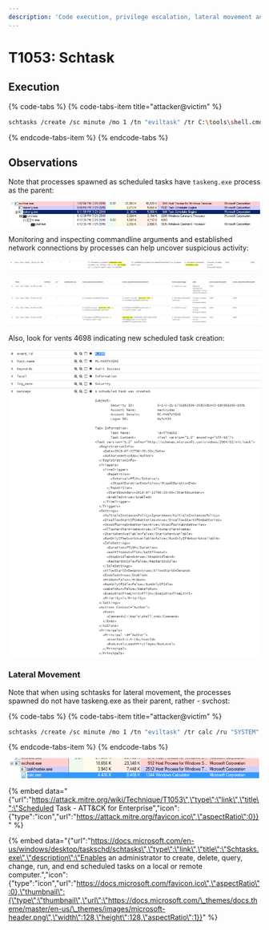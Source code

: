 ```yaml
---
description: 'Code execution, privilege escalation, lateral movement and persitence.'
---
```


# T1053: Schtask

## Execution

{% code-tabs %}
{% code-tabs-item title="attacker@victim" %}
```bash
schtasks /create /sc minute /mo 1 /tn "eviltask" /tr C:\tools\shell.cmd /ru "SYSTEM"
```
{% endcode-tabs-item %}
{% endcode-tabs %}

## Observations

Note that processes spawned as scheduled tasks have `taskeng.exe` process as the parent:

![](../.gitbook/assets/schtask-ancestry.png)

Monitoring and inspecting commandline arguments and established network connections by processes can help uncover suspicious activity:

![](../.gitbook/assets/schtasks-created.png)

![](../.gitbook/assets/schtask-connection.png)

Also, look for vents 4698 indicating new scheduled task creation:

![](../.gitbook/assets/schtasks-created-new-task.png)

### Lateral Movement

Note that when using schtasks for lateral movement, the processes spawned do not have taskeng.exe as their parent, rather - svchost:

{% code-tabs %}
{% code-tabs-item title="attacker@victim" %}
```bash
schtasks /create /sc minute /mo 1 /tn "eviltask" /tr calc /ru "SYSTEM" /s dc-mantvydas /u user /p password
```
{% endcode-tabs-item %}
{% endcode-tabs %}

![](../.gitbook/assets/schtasks-remote.png)

{% embed data="{\"url\":\"https://attack.mitre.org/wiki/Technique/T1053\",\"type\":\"link\",\"title\":\"Scheduled Task - ATT&CK for Enterprise\",\"icon\":{\"type\":\"icon\",\"url\":\"https://attack.mitre.org/favicon.ico\",\"aspectRatio\":0}}" %}

{% embed data="{\"url\":\"https://docs.microsoft.com/en-us/windows/desktop/taskschd/schtasks\",\"type\":\"link\",\"title\":\"Schtasks.exe\",\"description\":\"Enables an administrator to create, delete, query, change, run, and end scheduled tasks on a local or remote computer.\",\"icon\":{\"type\":\"icon\",\"url\":\"https://docs.microsoft.com/favicon.ico\",\"aspectRatio\":0},\"thumbnail\":{\"type\":\"thumbnail\",\"url\":\"https://docs.microsoft.com/\_themes/docs.theme/master/en-us/\_themes/images/microsoft-header.png\",\"width\":128,\"height\":128,\"aspectRatio\":1}}" %}

